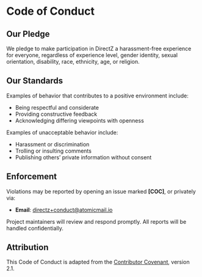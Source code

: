# Code of Conduct

## Our Pledge

We pledge to make participation in DirectZ a harassment-free experience for everyone, regardless of experience level, gender identity, sexual orientation, disability, race, ethnicity, age, or religion.

## Our Standards

Examples of behavior that contributes to a positive environment include:

- Being respectful and considerate
- Providing constructive feedback
- Acknowledging differing viewpoints with openness

Examples of unacceptable behavior include:

- Harassment or discrimination
- Trolling or insulting comments
- Publishing others’ private information without consent

## Enforcement

Violations may be reported by opening an issue marked **[COC]**, or privately via:

- **Email**: directz+conduct@atomicmail.io

Project maintainers will review and respond promptly. All reports will be handled confidentially.

## Attribution

This Code of Conduct is adapted from the [Contributor Covenant](https://www.contributor-covenant.org), version 2.1.
